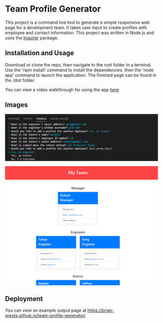 # Team Profile Generator
This project is a command line tool to generate a simple responsive web page for a development team. It takes user input to create profiles with employee and contact information. This project was written in Node.js and uses the [Inquirer](https://www.npmjs.com/package/inquirer) package.

## Installation and Usage
Download or clone the repo, then navigate to the root folder in a terminal. Use the 'npm install' command to install the dependencies, then the 'node app' command to launch the application. The finished page can be found in the /dist folder.

You can view a video walkthrough for using the app [here](https://drive.google.com/file/d/1vktZf8j5lQim7HQUZ6SnmAlZYhBhNzub/view)

## Images
![UI](./assets/images/UI.PNG?raw=true "UI")

![Result](./assets/images/result.PNG?raw=true "Result")

## Deployment
You can view an example output page at https://brian-presta.github.io/team-profile-generator/